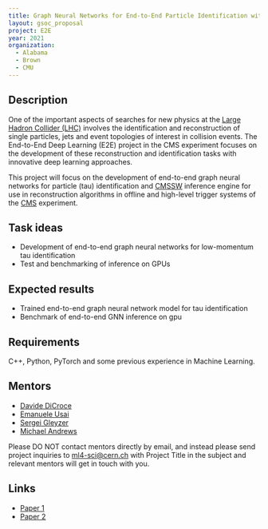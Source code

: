 ```yaml
---
title: Graph Neural Networks for End-to-End Particle Identification with the CMS experiment
layout: gsoc_proposal
project: E2E
year: 2021
organization:
  - Alabama
  - Brown
  - CMU
---
```


## Description

One of the important aspects of searches for new physics at the [Large Hadron Collider (LHC)](https://home.cern/science/accelerators/large-hadron-collider 
) involves the identification and reconstruction of single particles, jets and event topologies of interest in collision events. The End-to-End Deep Learning (E2E) project in the CMS experiment focuses on the development  of these reconstruction and identification tasks with innovative deep learning approaches.   

This project will focus on the development of end-to-end graph neural networks for particle (tau) identification and [CMSSW](https://github.com/cms-sw/cmssw) inference engine for use in reconstruction algorithms in offline and high-level trigger systems of the [CMS](https://home.cern/science/experiments/cms ) experiment.

## Task ideas
 * Development of end-to-end graph neural networks for low-momentum tau identification
 * Test and benchmarking of inference on GPUs

## Expected results
 * Trained end-to-end graph neural network model for tau identification 
 * Benchmark of end-to-end GNN inference on gpu


## Requirements
C++, Python, PyTorch and some previous experience in Machine Learning.

## Mentors

  * [Davide DiCroce](mailto:davide.di.croce@cern.ch) 
  * [Emanuele Usai](mailto:emanuele.usai@cern.ch)   
  * [Sergei Gleyzer](mailto:Sergei.Gleyzer@cern.ch)
  * [Michael Andrews](mailto:michael.andrews@cern.ch)


Please DO NOT contact mentors directly by email, and instead please send project inquiries to ml4-sci@cern.ch with Project Title in the subject and relevant mentors will get in touch with you. 



## Links
  * [Paper 1](https://arxiv.org/abs/1807.11916)
  * [Paper 2](https://arxiv.org/abs/1902.08276)
